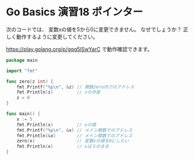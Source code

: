 # Go Basics 演習18 ポインター

次のコードでは、 変数xの値を5から0に変更できません。 なぜでしょうか？ 正しく動作するように変更してください。

https://play.golang.org/p/gqg5lSwYarC で動作確認できます。


```go
package main

import "fmt"

func zero(z int) {
	fmt.Printf("%p\n", &z) // 関数zero内でのアドレス
	fmt.Println(z)         // zの中身
	z = 0
}

func main() {
	x := 5
	fmt.Println(x)         // xの値
	fmt.Printf("%p\n", &x) // メイン関数でのアドレス
	fmt.Println(&x)        // メイン関数でのアドレス
	zero(x)                // 変数xの値を0にしたい
	fmt.Println(x)         // xは５のまま
}
```
